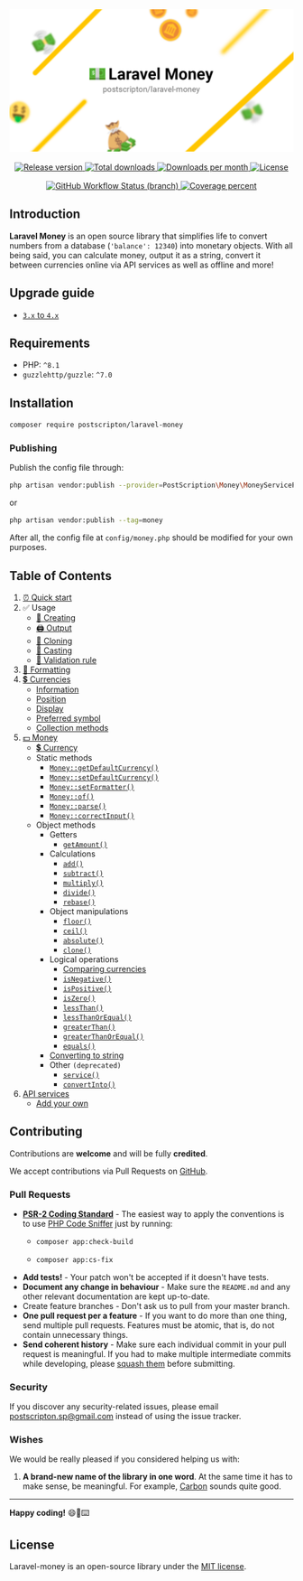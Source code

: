 <div align="center">
    <img src="./.github/banner-logo.png" alt="Banner Logo"/>
</div>

<div align="center" style="margin-top: 1rem">
<a href="https://packagist.org/packages/postscripton/laravel-money" target="_blank">
    <img src="https://img.shields.io/github/v/release/PostScripton/laravel-money?style=for-the-badge" alt="Release version"/>
</a>
<a href="https://packagist.org/packages/postscripton/laravel-money" target="_blank">
    <img src="https://img.shields.io/packagist/dt/postscripton/laravel-money.svg?style=for-the-badge" alt="Total downloads"/>
</a>
<a href="https://packagist.org/packages/postscripton/laravel-money" target="_blank">
    <img src="https://img.shields.io/packagist/dm/postscripton/laravel-money?style=for-the-badge" alt="Downloads per month"/>
</a>
<a href="./LICENSE.txt" target="_blank">
    <img src="https://img.shields.io/github/license/PostScripton/laravel-money?style=for-the-badge" alt="License"/>
</a>
</div>

<div align="center" style="margin-top: 1rem">
<a href="https://github.com/PostScripton/laravel-money/actions/workflows/ci.yml?query=branch%3A4.x" target="_blank"> 
    <img src="https://img.shields.io/github/workflow/status/PostScripton/laravel-money/Continuous%20Integration/4.x?logo=github&style=for-the-badge" alt="GitHub Workflow Status (branch)"> 
</a>
<a href="https://codecov.io/gh/PostScripton/laravel-money" target="_blank"> 
    <img src="https://img.shields.io/codecov/c/gh/PostScripton/laravel-money/4.x?token=V1ACJR1NM5&logo=codecov&style=for-the-badge" alt="Coverage percent"/> 
</a>
</div>

## Introduction

**Laravel Money** is an open source library that simplifies life to convert numbers from a database (`'balance': 12340`) into monetary objects.
With all being said, you can calculate money, output it as a string, convert it between currencies online via API services as well as offline and more!

## Upgrade guide

- [`3.x` to `4.x`](/docs/upgrade/3.x_to_4.x.md)

## Requirements
- PHP: `^8.1`
- `guzzlehttp/guzzle`: `^7.0`

## Installation

```bash
composer require postscripton/laravel-money 
```

### Publishing
Publish the config file through:
```bash
php artisan vendor:publish --provider=PostScription\Money\MoneyServiceProvider
```

or

```bash
php artisan vendor:publish --tag=money
```

After all, the config file at `config/money.php` should be modified for your own purposes.

## Table of Contents

1. [⏰ Quick start](/docs/quick_start.md)
2. ✅ Usage
    - [🧰 Creating](/docs/01_usage/creating.md)
    - [🖨️ Output](/docs/01_usage/output.md)
    - [📄 Cloning](/docs/01_usage/cloning.md)
    - [🎯 Casting](/docs/01_usage/casting.md)
    - [🚨 Validation rule](/docs/01_usage/validation_rule.md)
3. [🎨️ Formatting](/docs/02_formatting/README.md)
4. [💲 Currencies](/docs/03_currencies/README.md)
    - [Information](/docs/03_currencies/information.md)
    - [Position](/docs/03_currencies/position.md)
    - [Display](/docs/03_currencies/display.md)
    - [Preferred symbol](/docs/03_currencies/preferred_symbol.md)
    - [Collection methods](/docs/03_currencies/collection_methods.md)
5. [💵 Money](/docs/04_money/README.md)
    - [💲 Currency](/docs/04_money/currency.md)
    - Static methods
        - [`Money::getDefaultCurrency()`](/docs/04_money/static/getDefaultCurrency.md)
        - [`Money::setDefaultCurrency()`](/docs/04_money/static/setFormatter.md)
        - [`Money::setFormatter()`](/docs/04_money/static/setDefaultCurrency.md)
        - [`Money::of()`](/docs/04_money/static/of.md)
        - [`Money::parse()`](/docs/04_money/static/parse.md)
        - [`Money::correctInput()`](/docs/04_money/static/correctInput.md)
    - Object methods
        - Getters
            - [`getAmount()`](/docs/04_money/object/getAmount.md)
        - Calculations
            - [`add()`](/docs/04_money/object/add.md)
            - [`subtract()`](/docs/04_money/object/subtract.md)
            - [`multiply()`](/docs/04_money/object/multiply.md)
            - [`divide()`](/docs/04_money/object/divide.md)
            - [`rebase()`](/docs/04_money/object/rebase.md)
        - Object manipulations
            - [`floor()`](/docs/04_money/object/floor.md)
            - [`ceil()`](/docs/04_money/object/ceil.md)
            - [`absolute()`](/docs/04_money/object/absolute.md)
            - [`clone()`](/docs/04_money/object/clone.md)
        - Logical operations
            - [Comparing currencies](/docs/04_money/object/comparing_currencies.md)
            - [`isNegative()`](/docs/04_money/object/isNegative.md)
            - [`isPositive()`](/docs/04_money/object/isPositive.md)
            - [`isZero()`](/docs/04_money/object/isZero.md)
            - [`lessThan()`](/docs/04_money/object/lessThan.md)
            - [`lessThanOrEqual()`](/docs/04_money/object/lessThanOrEqual.md)
            - [`greaterThan()`](/docs/04_money/object/greaterThan.md)
            - [`greaterThanOrEqual()`](/docs/04_money/object/greaterThanOrEqual.md)
            - [`equals()`](/docs/04_money/object/equals.md)
        - [Converting to string](/docs/02_formatting/README.md#other-to-string-methods)
        - Other `(deprecated)`
            - [`service()`](/docs/04_money/object/service.md)
            - [`convertInto()`](/docs/04_money/object/convertInto.md)
6. [API services](/docs/05_services/README.md)
    - [Add your own](/docs/05_services/add.md)

## Contributing

Contributions are **welcome** and will be fully **credited**.

We accept contributions via Pull Requests on [GitHub](https://github.com/PostScripton/laravel-money/).

### Pull Requests

- **[PSR-2 Coding Standard](https://github.com/php-fig/fig-standards/blob/master/accepted/PSR-2-coding-style-guide.md)** - The easiest way to apply the conventions is to use [PHP Code Sniffer](https://github.com/squizlabs/PHP_CodeSniffer) just by running:
    - ```bash
      composer app:check-build
      ```
    - ```bash
      composer app:cs-fix
      ```
- **Add tests!** - Your patch won't be accepted if it doesn't have tests.
- **Document any change in behaviour** - Make sure the `README.md` and any other relevant documentation are kept up-to-date.
- Create feature branches - Don't ask us to pull from your master branch.
- **One pull request per a feature** - If you want to do more than one thing, send multiple pull requests. Features must be atomic, that is, do not contain unnecessary things.
- **Send coherent history** - Make sure each individual commit in your pull request is meaningful. If you had to make multiple intermediate commits while developing, please [squash them](http://www.git-scm.com/book/en/v2/Git-Tools-Rewriting-History#Changing-Multiple-Commit-Messages) before submitting.

### Security

If you discover any security-related issues, please email [postscripton.sp@gmail.com](mailto:postscripton.sp@gmail.com) instead of using the issue tracker.

### Wishes

We would be really pleased if you considered helping us with:
1. **A brand-new name of the library in one word**. At the same time it has to make sense, be meaningful.
   For example, [Carbon](https://carbon.nesbot.com/) sounds quite good.

---

**Happy coding!** 😄🎉⌨️

## License

Laravel-money is an open-source library under the [MIT license](/LICENSE.txt). 
